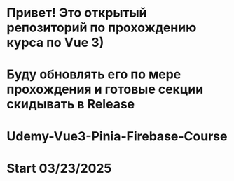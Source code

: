 # Привет! Это открытый репозиторий по прохождению курса по Vue 3)
# Буду обновлять его по мере прохождения и готовые секции скидывать в Release
 # Udemy-Vue3-Pinia-Firebase-Course
# Start 03/23/2025
